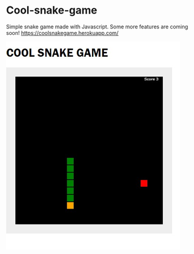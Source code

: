 # Cool-snake-game

Simple snake game made with Javascript. Some more features are coming soon!
https://coolsnakegame.herokuapp.com/

![Image of example](screenshot.jpg)
